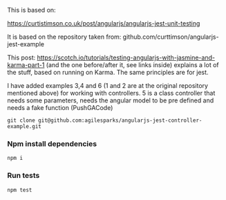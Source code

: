 This is based on:

https://curtistimson.co.uk/post/angularjs/angularjs-jest-unit-testing

It is based on the repository taken from: github.com/curttimson/angularjs-jest-example

This post: https://scotch.io/tutorials/testing-angularjs-with-jasmine-and-karma-part-1 (and the one before/after it, see links inside) explains a lot of the stuff, based on  running on Karma. The same principles are for jest.

I have added examples 3,4 and 6 (1 and 2 are at the original repository mentioned above) for working with controllers.
5 is a class controller that needs some parameters, needs the angular model to be pre defined and needs a fake function (PushGACode)


```
git clone git@github.com:agilesparks/angularjs-jest-controller-example.git
```

### Npm install dependencies

```
npm i
```

### Run tests
```
npm test
```
